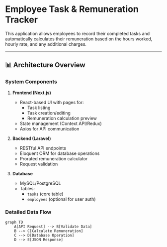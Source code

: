 # Employee Task & Remuneration Tracker

This application allows employees to record their completed tasks and automatically calculates their remuneration based on the hours worked, hourly rate, and any additional charges.

---

## 📊 Architecture Overview

### System Components
1. **Frontend (Next.js)**
   - React-based UI with pages for:
     - Task listing
     - Task creation/editing
     - Remuneration calculation preview
   - State management (Context API/Redux)
   - Axios for API communication

2. **Backend (Laravel)**
   - RESTful API endpoints
   - Eloquent ORM for database operations
   - Prorated remuneration calculator
   - Request validation

3. **Database**
   - MySQL/PostgreSQL
   - Tables:
     - `tasks` (core table)
     - `employees` (optional for user auth)

### Detailed Data Flow
```mermaid
graph TD
    A[API Request] --> B[Validate Data]
    B --> C[Calculate Remuneration]
    C --> D[Database Operation]
    D --> E[JSON Response]
```